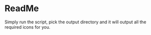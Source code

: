 # ReadMe

Simply run the script, pick the output directory and it will output all the required icons for you.
